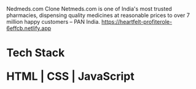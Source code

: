Nedmeds.com Clone
Netmeds.com is one of India's most trusted pharmacies, dispensing quality medicines at reasonable prices to over 7 million happy customers – PAN India. 
https://heartfelt-profiterole-6effcb.netlify.app
<h1>Tech Stack</>

HTML |
CSS |
JavaScript 

<p align="center", margin-top:"20px"><img align="center" src="https://www.netmeds.com/images/cms/offers/1627962096_Landing_bannerdfgdfh.jpg" alt="" /></p>

